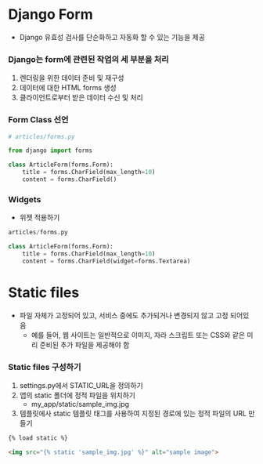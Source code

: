 # Django Form

- Django 유효성 검사를 단순화하고 자동화 할 수 있는 기능을 제공

### Django는 form에 관련된 작업의 세 부분을 처리
1. 렌더링을 위한 데이터 준비 및 재구성
2. 데이터에 대한 HTML forms 생성
3. 클라이언트로부터 받은 데이터 수신 및 처리

### Form Class 선언
```python
# articles/forms.py

from django import forms

class ArticleForm(forms.Form):
    title = forms.CharField(max_length=10)
    content = forms.CharField()

```

### Widgets
- 위젯 적용하기

```python
articles/forms.py

class ArticleForm(forms.Form):
    title = forms.CharField(max_length=10)
    content = forms.CharField(widget=forms.Textarea)

```


# Static files
- 파일 자체가 고정되어 있고, 서비스 중에도 추가되거나 변경되지 않고 고정 되어있음
  - 예를 들어, 웹 사이트는 일반적으로 이미지, 자라 스크립트 또는 CSS와 같은 미리 준비된 추가 파일을 제공해야 함


### Static files 구성하기
1. settings.py에서 STATIC_URL을 정의하기
2. 앱의 static 폴더에 정적 파일을 위치하기
   - my_app/static/sample_img.jpg
3. 템플릿에사 static 템플릿 태그를 사용하여 지정된 경로에 있는 정적 파일의 URL 만들기

```html
{% load static %}

<img src="{% static 'sample_img.jpg' %}" alt="sample image">
```